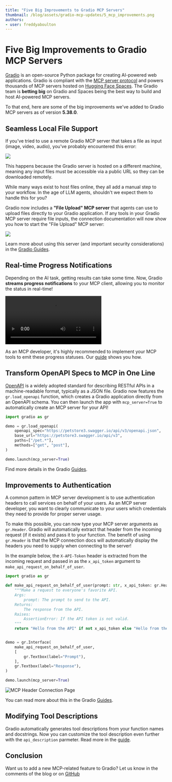 ```yaml
---
title: "Five Big Improvements to Gradio MCP Servers" 
thumbnail: /blog/assets/gradio-mcp-updates/5_mcp_improvements.png
authors:
- user: freddyaboulton
---
```


# Five Big Improvements to Gradio MCP Servers

[Gradio](https://gradio.app) is an open-source Python package for creating AI-powered web applications. Gradio is compliant with the [MCP server protocol](https://modelcontextprotocol.io/introduction) and powers thousands of MCP servers hosted on [Hugging Face Spaces](https://hf.co/spaces). The Gradio team is **betting big** on Gradio and Spaces being the best way to build and host AI-powered MCP servers.

To that end, here are some of the big improvements we've added to Gradio MCP servers as of version **5.38.0**.

## Seamless Local File Support

If you've tried to use a remote Gradio MCP server that takes a file as input (image, video, audio), you've probably encountered this error:

<img src="https://huggingface.co/datasets/freddyaboulton/bucket/resolve/main/MCPError.png">

This happens because the Gradio server is hosted on a different machine, meaning any input files must be accessible via a public URL so they can be downloaded remotely.

While many ways exist to host files online, they all add a manual step to your workflow. In the age of LLM agents, shouldn't we expect them to handle this for you?

Gradio now includes a **"File Upload" MCP server** that agents can use to upload files directly to your Gradio application. If any tools in your Gradio MCP server require file inputs, the connection documentation will now show you how to start the "File Upload" MCP server:

<img src="https://huggingface.co/datasets/freddyaboulton/bucket/resolve/main/MCPConnectionDocs.png">

Learn more about using this server (and important security considerations) in the [Gradio Guides](https://www.gradio.app/guides/file-upload-mcp).

## Real-time Progress Notifications

Depending on the AI task, getting results can take some time. Now, Gradio **streams progress notifications** to your MCP client, allowing you to monitor the status in real-time!

<video src="https://huggingface.co/datasets/freddyaboulton/bucket/resolve/main/ProgressNotifications.mp4" controls></video>

As an MCP developer, it's highly recommended to implement your MCP tools to emit these progress statuses. Our [guide](https://www.gradio.app/guides/building-mcp-server-with-gradio#sending-progress-updates) shows you how.

## Transform OpenAPI Specs to MCP in One Line

[OpenAPI](https://www.openapis.org/) is a widely adopted standard for describing RESTful APIs in a machine-readable format, typically as a JSON file. Gradio now features the `gr.load_openapi` function, which creates a Gradio application directly from an OpenAPI schema. You can then launch the app with `mcp_server=True` to automatically create an MCP server for your API!

```python
import gradio as gr

demo = gr.load_openapi(
    openapi_spec="https://petstore3.swagger.io/api/v3/openapi.json",
    base_url="https://petstore3.swagger.io/api/v3",
    paths=["/pet.*"],
    methods=["get", "post"],
)

demo.launch(mcp_server=True)
```

Find more details in the Gradio [Guides](https://www.gradio.app/guides/from-openapi-spec).

## Improvements to Authentication

A common pattern in MCP server development is to use authentication headers to call services on behalf of your users. As an MCP server developer, you want to clearly communicate to your users which credentials they need to provide for proper server usage.

To make this possible, you can now type your MCP server arguments as `gr.Header`. Gradio will automatically extract that header from the incoming request (if it exists) and pass it to your function. The benefit of using `gr.Header` is that the MCP connection docs will automatically display the headers you need to supply when connecting to the server!

In the example below, the `X-API-Token` header is extracted from the incoming request and passed in as the `x_api_token` argument to `make_api_request_on_behalf_of_user`.

```python
import gradio as gr

def make_api_request_on_behalf_of_user(prompt: str, x_api_token: gr.Header):
    """Make a request to everyone's favorite API.
    Args:
        prompt: The prompt to send to the API.
    Returns:
        The response from the API.
    Raises:
        AssertionError: If the API token is not valid.
    """
    return "Hello from the API" if not x_api_token else "Hello from the API with token!"


demo = gr.Interface(
    make_api_request_on_behalf_of_user,
    [
        gr.Textbox(label="Prompt"),
    ],
    gr.Textbox(label="Response"),
)

demo.launch(mcp_server=True)
```

![MCP Header Connection Page](https://huggingface.co/datasets/freddyaboulton/bucket/resolve/main/MCPUploadUpdated.png)

You can read more about this in the Gradio [Guides](https://www.gradio.app/guides/building-mcp-server-with-gradio#using-the-gr-header-class).

## Modifying Tool Descriptions

Gradio automatically generates tool descriptions from your function names and docstrings. Now you can customize the tool description even further with the `api_description` parmeter. Read more in the [guide](https://www.gradio.app/guides/building-mcp-server-with-gradio#modifying-tool-descriptions).


## Conclusion

Want us to add a new MCP-related feature to Gradio? Let us know in the comments of the blog or on [GitHub](https://github.com/gradio-app/gradio/issues)